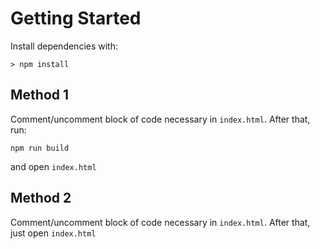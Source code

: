 # Getting Started

Install dependencies with:

`> npm install`

## Method 1
Comment/uncomment block of code necessary in `index.html`. After that, run:

`npm run build`

and open `index.html`

## Method 2
Comment/uncomment block of code necessary in `index.html`. After that, just open `index.html`
